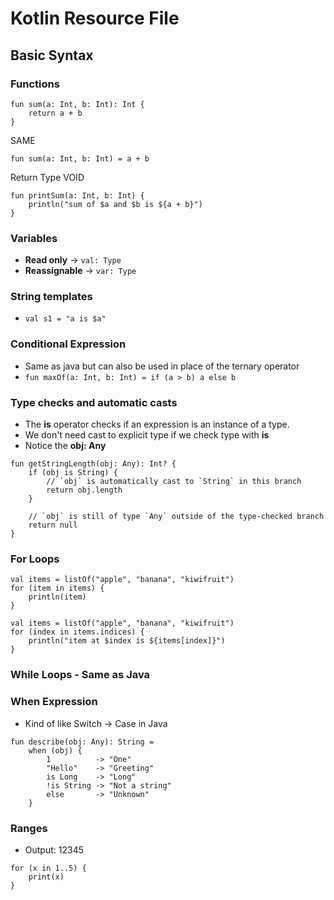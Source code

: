 # Kotlin Resource File

## Basic Syntax

### Functions
```
fun sum(a: Int, b: Int): Int {
    return a + b
}
```
SAME
```
fun sum(a: Int, b: Int) = a + b
```
Return Type VOID
```
fun printSum(a: Int, b: Int) {
    println("sum of $a and $b is ${a + b}")
}
```

### Variables
* **Read only** -> `val: Type`
* **Reassignable** -> `var: Type`

### String templates
* `val s1 = "a is $a"`

### Conditional Expression
* Same as java but can also be used in place of the ternary operator
* `fun maxOf(a: Int, b: Int) = if (a > b) a else b`

### Type checks and automatic casts
* The **is** operator checks if an expression is an instance of a type. 
* We don't need cast to explicit type if we check type with **is**
* Notice the **obj: Any**
```
fun getStringLength(obj: Any): Int? {
    if (obj is String) {
        // `obj` is automatically cast to `String` in this branch
        return obj.length
    }

    // `obj` is still of type `Any` outside of the type-checked branch
    return null
}
```

### For Loops
```
val items = listOf("apple", "banana", "kiwifruit")
for (item in items) {
    println(item)
}
```

```
val items = listOf("apple", "banana", "kiwifruit")
for (index in items.indices) {
    println("item at $index is ${items[index]}")
}
```

### While Loops - Same as Java

### When Expression
* Kind of like Switch -> Case in Java
```
fun describe(obj: Any): String =
    when (obj) {
        1          -> "One"
        "Hello"    -> "Greeting"
        is Long    -> "Long"
        !is String -> "Not a string"
        else       -> "Unknown"
    }
```

### Ranges
* Output: 12345
```
for (x in 1..5) {
    print(x)
}
```
